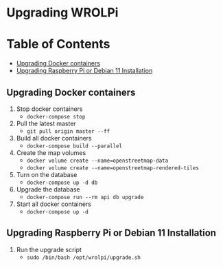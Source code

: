# Upgrading WROLPi

# Table of Contents

* [Upgrading Docker containers](#upgrading-docker-containers)
* [Upgrading Raspberry Pi or Debian 11 Installation](#upgrading-raspberry-pi-or-debian-11-installation)

## Upgrading Docker containers

1. Stop docker containers
    * `docker-compose stop`
2. Pull the latest master
    * `git pull origin master --ff`
3. Build all docker containers
    * `docker-compose build --parallel`
4. Create the map volumes
    * `docker volume create --name=openstreetmap-data`
    * `docker volume create --name=openstreetmap-rendered-tiles`
5. Turn on the database
    * `docker-compose up -d db`
6. Upgrade the database
    * `docker-compose run --rm api db upgrade`
7. Start all docker containers
    * `docker-compose up -d`

## Upgrading Raspberry Pi or Debian 11 Installation

1. Run the upgrade script
    * `sudo /bin/bash /opt/wrolpi/upgrade.sh`
